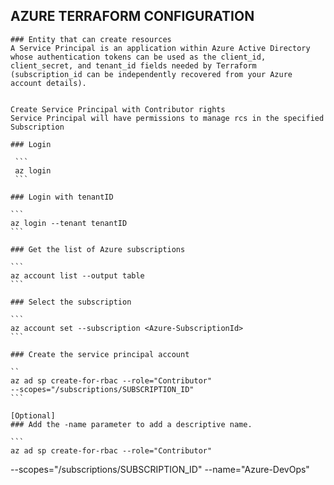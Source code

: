 ## AZURE TERRAFORM CONFIGURATION



	### Entity that can create resources
	A Service Principal is an application within Azure Active Directory whose authentication tokens can be used as the client_id, client_secret, and tenant_id fields needed by Terraform (subscription_id can be independently recovered from your Azure account details).
	

    Create Service Principal with Contributor rights
	Service Principal will have permissions to manage rcs in the specified Subscription 
	 
	### Login

     ```
     az login
     ```

	### Login with tenantID

    ```
	az login --tenant tenantID 
	```

    ### Get the list of Azure subscriptions

	```
    az account list --output table
	```

	### Select the subscription

    ```
	az account set --subscription <Azure-SubscriptionId>
	```

	### Create the service principal account

    ``
	az ad sp create-for-rbac --role="Contributor" 
	--scopes="/subscriptions/SUBSCRIPTION_ID"
    ```

	[Optional]
	### Add the -name parameter to add a descriptive name.

    ```
	az ad sp create-for-rbac --role="Contributor" 
--scopes="/subscriptions/SUBSCRIPTION_ID" --name="Azure-DevOps"
```